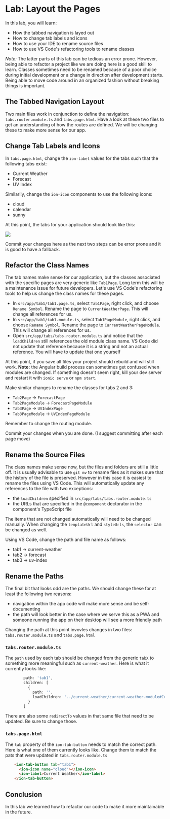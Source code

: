 # Lab: Layout the Pages

In this lab, you will learn:

- How the tabbed navigation is layed out
- How to change tab labels and icons
- How to use your IDE to rename source files
- How to use VS Code's refactoring tools to rename classes

_Note:_ The latter parts of this lab can be tedious an error prone. However, being able to refactor a project like we are doing here is a good skill to learn. Classes sometimes need to be renamed because of a poor choice during initial development or a change in direction after development starts. Being able to move code around in an organized fashion without breaking things is important.

## The Tabbed Navigation Layout

Two main files work in conjunction to define the navigation: `tabs.router.module.ts` and `tabs.page.html`. Have a look at these two files to get an understanding of how the routes are defined. We will be changing these to make more sense for our app.

## Change Tab Labels and Icons

In `tabs.page.html`, change the `ion-label` values for the tabs such that the following tabs exist:

- Current Weather
- Forecast
- UV Index

Similarily, change the `ion-icon` components to use the following icons:

- cloud
- calendar
- sunny

At this point, the tabs for your application should look like this:

<img src="assets/screenshots/weather-4.3-tabs.png"/>

Commit your changes here as the next two steps can be error prone and it is good to have a fallback.

## Refactor the Class Names

The tab names make sense for our application, but the classes associated with the specific pages are very generic like `Tab1Page`. Long term this will be a maintenance issue for future developers. Let's use VS Code's refactoring tools to help us change the class names for these pages.

- In `src/app/tab1/tab1.page.ts`, select `Tab1Page`, right click, and choose `Rename Symbol`. Rename the page to `CurrentWeatherPage`. This will change all references for us.
- In `src/app/tab1/tab1.module.ts`, select `Tab1PageModule`, right click, and choose `Rename Symbol`. Rename the page to `CurrentWeatherPageModule`. This will change all references for us.
- Open `src/app/tabs/tabs.router.module.ts` and notice that the `loadChildren` still references the old module class name. VS Code did not update that reference because it is a string and not an actual reference. You will have to update that one yourself

At this point, if you save all files your project should rebuild and will still work. **Note:** the Angular build process can sometimes get confused when modules are changed. If something doesn't seem right, kill your dev server and restart it with `ionic serve` or `npm start`.

Make similar changes to rename the classes for tabs 2 and 3:

* `Tab2Page` -> `ForecastPage`
* `Tab2PageModule` -> `ForecastPageModule`
* `Tab3Page` -> `UVIndexPage`
* `Tab3PageModule` -> `UVIndexPageModule`

Remember to change the routing module.

Commit your changes when you are done. (I suggest committing after each page move)

## Rename the Source Files

The class names make sense now, but the files and folders are still a little off. It is usually advisable to use `git mv` to rename files as it makes sure that the history of the file is preserved. However in this case it is easiest to rename the files using VS Code. This will automatically update any references to the file with two exceptions:

- the `loadChildren` specified in `src/app/tabs/tabs.router.module.ts`
- the URLs that are specified in the `@component` dectorator in the component's TypeScript file

The items that are not changed automatically will need to be changed manually. When changing the `templateUrl` and `styleUrls`, the `selector` can be changed as well.

Using VS Code, change the path and file name as follows:

- tab1 -> current-weather
- tab2 -> forecast
- tab3 -> uv-index

## Rename the Paths

The final bit that looks odd are the paths. We should change these for at least the following two reasons:

- navigation within the app code will make more sense and be self-documenting
- the path will look better in the case where we serve this as a PWA and someone running the app on their desktop will see a more friendly path

Changing the path at this point invovles changes in two files: `tabs.router.module.ts` and `tabs.page.html`

### `tabs.router.module.ts`

The `path` used by each tab should be changed from the generic `tabX` to something more meaningful such as `current-weather`. Here is what it currently looks like:

```TypeScript
        path: 'tab1',
        children: [
          {
            path: '',
            loadChildren: '../current-weather/current-weather.module#CurrentWeatherPageModule'
          }
        ]
```

There are also some `redirectTo` values in that same file that need to be updated. Be sure to change those.

### `tabs.page.html`

The `tab` property of the `ion-tab-button` needs to match the correct path. Here is what one of them currently looks like. Change them to match the pats that were updated in `tabs.router.module.ts`

```HTML
    <ion-tab-button tab="tab1">
      <ion-icon name="cloud"></ion-icon>
      <ion-label>Current Weather</ion-label>
    </ion-tab-button>
```

## Conclusion

In this lab we learned how to refactor our code to make it more maintainable in the future.

